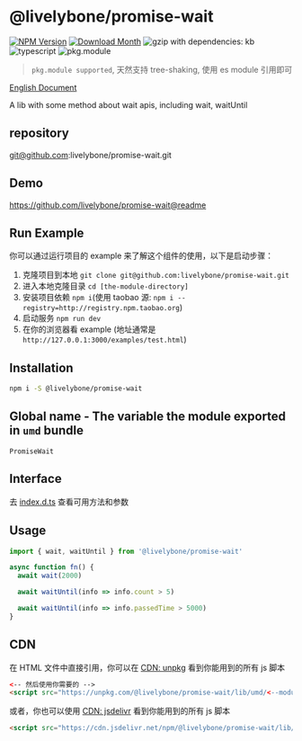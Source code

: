 # @livelybone/promise-wait
[![NPM Version](http://img.shields.io/npm/v/@livelybone/promise-wait.svg?style=flat-square)](https://www.npmjs.com/package/@livelybone/promise-wait)
[![Download Month](http://img.shields.io/npm/dm/@livelybone/promise-wait.svg?style=flat-square)](https://www.npmjs.com/package/@livelybone/promise-wait)
![gzip with dependencies: kb](https://img.shields.io/badge/gzip--with--dependencies-kb-brightgreen.svg "gzip with dependencies: kb")
![typescript](https://img.shields.io/badge/typescript-supported-blue.svg "typescript")
![pkg.module](https://img.shields.io/badge/pkg.module-supported-blue.svg "pkg.module")

> `pkg.module supported`, 天然支持 tree-shaking, 使用 es module 引用即可

[English Document](./README.md)

A lib with some method about wait apis, including wait, waitUntil

## repository
git@github.com:livelybone/promise-wait.git

## Demo
https://github.com/livelybone/promise-wait@readme

## Run Example
你可以通过运行项目的 example 来了解这个组件的使用，以下是启动步骤：

1. 克隆项目到本地 `git clone git@github.com:livelybone/promise-wait.git`
2. 进入本地克隆目录 `cd [the-module-directory]`
3. 安装项目依赖 `npm i`(使用 taobao 源: `npm i --registry=http://registry.npm.taobao.org`)
4. 启动服务 `npm run dev`
5. 在你的浏览器看 example (地址通常是 `http://127.0.0.1:3000/examples/test.html`)

## Installation
```bash
npm i -S @livelybone/promise-wait
```

## Global name - The variable the module exported in `umd` bundle
`PromiseWait`

## Interface
去 [index.d.ts](./index.d.ts) 查看可用方法和参数

## Usage
```js
import { wait, waitUntil } from '@livelybone/promise-wait'

async function fn() {
  await wait(2000)

  await waitUntil(info => info.count > 5)

  await waitUntil(info => info.passedTime > 5000)
}
```

## CDN
在 HTML 文件中直接引用，你可以在 [CDN: unpkg](https://unpkg.com/@livelybone/promise-wait/lib/umd/) 看到你能用到的所有 js 脚本
```html
<-- 然后使用你需要的 -->
<script src="https://unpkg.com/@livelybone/promise-wait/lib/umd/<--module-->.js"></script>
```

或者，你也可以使用 [CDN: jsdelivr](https://cdn.jsdelivr.net/npm/@livelybone/promise-wait/lib/umd/) 看到你能用到的所有 js 脚本
```html
<script src="https://cdn.jsdelivr.net/npm/@livelybone/promise-wait/lib/umd/<--module-->.js"></script>
```
